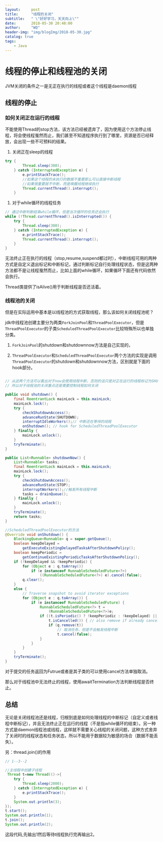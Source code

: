 ```yaml
---
layout:     post
title:      "线程的关闭"
subtitle:   " \"好好学习，天天向上\""
date:       2018-05-30 20:48:00
author:     "WQ"
header-img: "img/blogImg/2018-05-30.jpg"
catalog: true
tags:
    - Java
---
```



# 线程的停止和线程池的关闭

JVM关闭的条件之一是无正在执行的线程或者这个线程是daemon线程

## 线程的停止

### 如何关闭正在运行的线程

不能使用Thread的stop方法，该方法已经被遗弃了，因为使用这个方法停止线程，将会使线程戛然而止，我们甚至不知道程序执行到了哪里，资源是否已经释放，会出现一些不可预料的结果。

1. 关闭正在sleep的线程<br/>
```java
try {
        Thread.sleep(300);
    } catch (InterruptedException e) {
        e.printStackTrace();
        //如果这个线程的未执行的数据不重要那么可以直接中断线程
        //如果很重要就不中断，而是唤醒线程继续执行
        Thread.currentThread().interrupt();
    }
```
1. 对于while循环的线程任务<br/>
```java
// 通过中断判断结束while循环，但是当次循环的任务还会执行
while (!Thread.currentThread().isInterrupted()) {
    try {
        Thread.sleep(300);
    } catch (InterruptedException e) {
        e.printStackTrace();
        Thread.currentThread().interrupt();
    }
}
```

无法终止正在执行的线程（stop,resume,suspend都过时），中断线程可用的两种方式是自定义退出标记和中断标记，通过判断标记自行处理线程状态，但是这两种方法都不是让线程戛然而止，比如上面的while循环，如果循环下面还有代码依然会执行。

Thread类提供了isAlive()用于判断线程是否还活着。

### 线程池的关闭

但是在实际运用中基本是以线程池的方式获取线程，那么该如何关闭线程池呢？

jdk中线程池创建主要分为两类`ForkJoinPool`和`ThreadPoolExecutor`，但是`ThreadPoolExecutor`的子类`ScheduledThreadPoolExecutor`比较特殊所以也单独分类。

1. `ForkJoinPool`的shutdown和shutdownnow方法是自己实现的，

2. `ThreadPoolExecutor`和`ScheduledThreadPoolExecutor`两个方法的实现是调用`ThreadPoolExecutor`的shutdown和shutdownnow方法，区别就是下面的hook部分。<br/>
```java

// 从这两个方法可以看出对于now会使用线程中断，否则的话只是对正在运行的线程标记为SHUTDOWN状态，并尝试b标记为TERMINATE状态
// 所以对于线程池的关闭重点还是需要控制线程如何关闭

public void shutdown() {
    final ReentrantLock mainLock = this.mainLock;
    mainLock.lock();
    try {
        checkShutdownAccess();
        advanceRunState(SHUTDOWN);
        interruptIdleWorkers();// 中断还在等待的线程
        onShutdown(); // hook for ScheduledThreadPoolExecutor
    } finally {
        mainLock.unlock();
    }
    tryTerminate();
}

public List<Runnable> shutdownNow() {
    List<Runnable> tasks;
    final ReentrantLock mainLock = this.mainLock;
    mainLock.lock();
    try {
        checkShutdownAccess();
        advanceRunState(STOP);
        interruptWorkers();//触发所有线程中断
        tasks = drainQueue();
    } finally {
        mainLock.unlock();
    }
    tryTerminate();
    return tasks;
}

//ScheduledThreadPoolExecutor的方法
@Override void onShutdown() {
    BlockingQueue<Runnable> q = super.getQueue();
    boolean keepDelayed =
        getExecuteExistingDelayedTasksAfterShutdownPolicy();
    boolean keepPeriodic =
        getContinueExistingPeriodicTasksAfterShutdownPolicy();
    if (!keepDelayed && !keepPeriodic) {
        for (Object e : q.toArray())
            if (e instanceof RunnableScheduledFuture<?>)
                ((RunnableScheduledFuture<?>) e).cancel(false);
        q.clear();
    }
    else {
        // Traverse snapshot to avoid iterator exceptions
        for (Object e : q.toArray()) {
            if (e instanceof RunnableScheduledFuture) {
                RunnableScheduledFuture<?> t =
                    (RunnableScheduledFuture<?>)e;
                if ((t.isPeriodic() ? !keepPeriodic : !keepDelayed) ||
                    t.isCancelled()) { // also remove if already cancelled
                    if (q.remove(t))
                        // 取消任务，但是不会触发线程中断
                        t.cancel(false);
                }
            }
        }
    }
    tryTerminate();
}
```


对于提交的任务返回为Futrue或者是其子类的可以使用cancel方法单独取消。

那么对于线程池中无法终止的线程，使用awaitTermination方法判断线程是否终止。

## 总结

无论是关闭线程池还是线程，归根到底是如何处理线程的中断标记（自定义或者线程中断标记），并且无法终止正在运行的线程（不是指while循环的结束）。另一种方式是daemon线程池或线程，这样就不需要关心线程的关闭问题，这种方式舍弃了关闭时的线程状态和任务状态，所以不能用于数据较为敏感的场合（数据不能丢失）。

另：thread.join()的作用

```java
// 1--3--2

//主线程中创建子线程
 Thread t=new Thread(()->{
    try {
        Thread.sleep(2000);
    } catch (InterruptedException e) {
        e.printStackTrace();
    }
    System.out.println(3);
});
t.start();
System.out.println(1);
t.join();
System.out.println(2);

```

这段代码,先输出1然后等待t线程执行完再输出2。